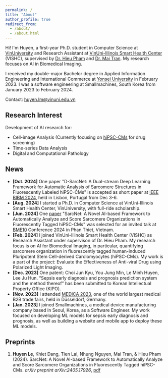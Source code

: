 ```yaml
---
permalink: /
title: "About"
author_profile: true
redirect_from: 
  - /about/
  - /about.html
---
```

Hi! I'm Huyen, a first-year Ph.D. student in Computer Science at [VinUniversity](https://vinuni.edu.vn) and Research Assistant at [VinUni-Illinois Smart Health Center](https://smarthealth.vinuni.edu.vn) (VISHC), supervised by [Dr. Hieu Pham](https://huyhieupham.github.io) and [Dr. Mai Tran](https://www.belab.vn/home). My research focuses on AI in Biomedical Imaging. 

I received my double-major Bachelor degree in Applied Information Engineering and International Commerce at [Yonsei University](http://www.yonsei.kr/en_sc/index.jsp) in February 2023. I was a software engineering at Smallmachines, South Korea from January 2023 to February 2024.

Contact: huyen.lm@vinuni.edu.vn

Research Interest
------
Development of AI research for:
<ul>
  <li>Cell-image Analysis (Currently focusing on <a href="https://en.wikipedia.org/wiki/Human_engineered_cardiac_tissues">hiPSC-CMs</a> for drug screening)</li>
  <li>Time-series Data Analysis</li>
  <li>Digital and Computational Pathology</li>
</ul>

News
------
- **[Oct. 2024]** One paper "D-SarcNet: A Dual-stream Deep Learning Framework for Automatic Analysis of Sarcomere Structures in Fluorescently Labeled hiPSC-CMs" is accepted as short paper at [IEEE BIBM 2024](https://ieeebibm.org/BIBM2024/), held in Lisbon, Portugal from Dec 3-6.
- **[Aug. 2024]** I started a Ph.D. in Computer Science at VinUni-Illinois Smart Health Center, VinUniversity, with full-ride scholarship.
- **[Jun. 2024]** One [paper](https://arxiv.org/abs/2405.17926) "SarcNet: A Novel AI-based Framework to Automatically Analyze and Score Sarcomere Organizations  in Fluorescently Tagged hiPSC-CMs" was selected for an invited talk at [BME10](https://bme.hcmiu.edu.vn/bme10/) Conference 2024 in Phan Thiet, Vietnam.
- **[Feb. 2024]** I joined VinUni-Illinois Smart Health Center (VISHC) as Research Assistant under supervison of Dr. Hieu Pham. My research focus is on AI for Biomedical Imaging, in particular, quantifying sarcomere organization in fluorescently tagged human-induced Pluripotent Stem Cell-derived Cardiomyocytes (hiPSC-CMs). My work is a part of the project: Evaluate the Effectiveness of Anti-viral Drug using Polarized Light Imaging. 
- **[Dec. 2023]** One patent: Choi Jun Kyu, You Jung Min, Le Minh Huyen, Lee Ju Hun. “Sepsis early diagnosis and prognosis prediction system and the method thereof” has been submitted to Korean Intellectual Property Office (KIPO).
- **[Nov. 2023]** I attended [MEDICA 2023](https://www.medica-tradefair.com), one of the world largest medical B2B trade fairs, held in Düsseldorf, Germany.
- **[Jan. 2023]** I joined Smallmachines, a medical device manufacturing company based in Seoul, Korea, as a Software Engineer. My work focused on developing ML models for sepsis early diagnosis and prognosis, as well as building a website and mobile app to deploy these ML models.

Preprints
------
1. **Huyen Le**, Khiet Dang, Tien Lai, Nhung Nguyen, Mai Tran, & Hieu Pham (2024). SarcNet: A Novel AI-based Framework to Automatically Analyze and Score Sarcomere Organizations in Fluorescently Tagged hiPSC-CMs. *arXiv preprint arXiv:2405.17926*, [pdf](https://arxiv.org/pdf/2405.17926)

<!--
Create content & metadata
------
For site content, there is one markdown file for each type of content, which are stored in directories like _publications, _talks, _posts, _teaching, or _pages. For example, each talk is a markdown file in the [_talks directory](https://github.com/academicpages/academicpages.github.io/tree/master/_talks). At the top of each markdown file is structured data in YAML about the talk, which the theme will parse to do lots of cool stuff. The same structured data about a talk is used to generate the list of talks on the [Talks page](https://academicpages.github.io/talks), each [individual page](https://academicpages.github.io/talks/2012-03-01-talk-1) for specific talks, the talks section for the [CV page](https://academicpages.github.io/cv), and the [map of places you've given a talk](https://academicpages.github.io/talkmap.html) (if you run this [python file](https://github.com/academicpages/academicpages.github.io/blob/master/talkmap.py) or [Jupyter notebook](https://github.com/academicpages/academicpages.github.io/blob/master/talkmap.ipynb), which creates the HTML for the map based on the contents of the _talks directory).

**Markdown generator**

I have also created [a set of Jupyter notebooks](https://github.com/academicpages/academicpages.github.io/tree/master/markdown_generator
) that converts a CSV containing structured data about talks or presentations into individual markdown files that will be properly formatted for the Academic Pages template. The sample CSVs in that directory are the ones I used to create my own personal website at stuartgeiger.com. My usual workflow is that I keep a spreadsheet of my publications and talks, then run the code in these notebooks to generate the markdown files, then commit and push them to the GitHub repository.

How to edit your site's GitHub repository
------
Many people use a git client to create files on their local computer and then push them to GitHub's servers. If you are not familiar with git, you can directly edit these configuration and markdown files directly in the github.com interface. Navigate to a file (like [this one](https://github.com/academicpages/academicpages.github.io/blob/master/_talks/2012-03-01-talk-1.md) and click the pencil icon in the top right of the content preview (to the right of the "Raw | Blame | History" buttons). You can delete a file by clicking the trashcan icon to the right of the pencil icon. You can also create new files or upload files by navigating to a directory and clicking the "Create new file" or "Upload files" buttons. 

Example: editing a markdown file for a talk
![Editing a markdown file for a talk](/images/editing-talk.png)

For more info
------
More info about configuring Academic Pages can be found in [the guide](https://academicpages.github.io/markdown/). The [guides for the Minimal Mistakes theme](https://mmistakes.github.io/minimal-mistakes/docs/configuration/) (which this theme was forked from) might also be helpful.
-->
